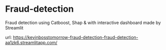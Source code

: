 # Fraud-detection
 Fraud detection using Catboost, Shap & with interactive dashboard made by Streamlit

 url: https://kevinbosstomorrow-fraud-detection-fraud-detection-aa1zk6.streamlitapp.com/
